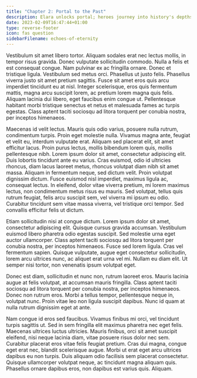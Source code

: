 ```yaml
---
title: "Chapter 2: Portal to the Past"
description: Elara unlocks portal; heroes journey into history's depths.
date: 2023-02-09T16:47:44+01:00
type: reverse-footer
icon: fas question
sidebarFilename: echoes-of-eternity
---
```

Vestibulum sit amet libero tortor. Aliquam sodales erat nec lectus mollis, in tempor risus gravida. Donec vulputate sollicitudin commodo. Nulla a felis et est consequat congue. Nam pulvinar ex ac fringilla ornare. Donec et tristique ligula. Vestibulum sed metus orci. Phasellus ut justo felis. Phasellus viverra justo sit amet pretium sagittis. Fusce sit amet eros quis arcu imperdiet tincidunt eu at nisl. Integer scelerisque, eros quis fermentum mattis, magna arcu suscipit lorem, ac pretium lorem magna quis felis. Aliquam lacinia dui libero, eget faucibus enim congue ut. Pellentesque habitant morbi tristique senectus et netus et malesuada fames ac turpis egestas. Class aptent taciti sociosqu ad litora torquent per conubia nostra, per inceptos himenaeos.

Maecenas id velit lectus. Mauris quis odio varius, posuere nulla rutrum, condimentum turpis. Proin eget molestie nulla. Vivamus magna ante, feugiat et velit eu, interdum vulputate erat. Aliquam sed placerat elit, sit amet efficitur lacus. Proin purus lectus, mollis bibendum lorem quis, mollis pellentesque nibh. Lorem ipsum dolor sit amet, consectetur adipiscing elit. Duis lobortis tincidunt ante eu varius. Cras euismod, odio id ultricies rhoncus, diam lacus laoreet metus, rhoncus volutpat diam nibh sit amet massa. Aliquam in fermentum neque, sed dictum velit. Proin volutpat dignissim dictum. Fusce euismod nisl imperdiet, maximus ligula ac, consequat lectus. In eleifend, dolor vitae viverra pretium, mi lorem maximus lectus, non condimentum metus risus eu mauris. Sed volutpat, tellus quis rutrum feugiat, felis arcu suscipit sem, vel viverra mi ipsum eu odio. Curabitur tincidunt sem vitae massa viverra, vel tristique orci tempor. Sed convallis efficitur felis ut dictum.

Etiam sollicitudin nisi at congue dictum. Lorem ipsum dolor sit amet, consectetur adipiscing elit. Quisque cursus gravida accumsan. Vestibulum euismod libero pharetra odio egestas suscipit. Sed molestie urna eget auctor ullamcorper. Class aptent taciti sociosqu ad litora torquent per conubia nostra, per inceptos himenaeos. Fusce sed lorem ligula. Cras vel fermentum sapien. Quisque vulputate, augue eget consectetur sollicitudin, lorem arcu ultrices nunc, ac aliquet erat urna vel mi. Nullam eu diam elit. Ut semper nisi tortor, non venenatis ipsum volutpat eget.

Donec est diam, sollicitudin et nunc non, rutrum laoreet eros. Mauris lacinia augue at felis volutpat, at accumsan mauris fringilla. Class aptent taciti sociosqu ad litora torquent per conubia nostra, per inceptos himenaeos. Donec non rutrum eros. Morbi a tellus tempor, pellentesque neque in, volutpat nunc. Proin vitae leo non ligula suscipit dapibus. Nunc id quam at nulla rutrum dignissim eget at ante.

Nam congue id eros sed faucibus. Vivamus finibus mi orci, vel tincidunt turpis sagittis ut. Sed in sem fringilla elit maximus pharetra nec eget felis. Maecenas ultrices luctus ultricies. Mauris finibus, orci sit amet suscipit eleifend, nisi neque lacinia diam, vitae posuere risus dolor nec sem. Curabitur placerat eros vitae felis feugiat pretium. Cras dui magna, congue eget erat nec, blandit scelerisque augue. Morbi ut erat eget arcu ultrices dapibus eu non turpis. Duis aliquam odio facilisis sem placerat consectetur. Quisque ullamcorper volutpat neque, ac tincidunt magna aliquam quis. Phasellus ornare dapibus eros, non dapibus est varius quis. Aliquam.